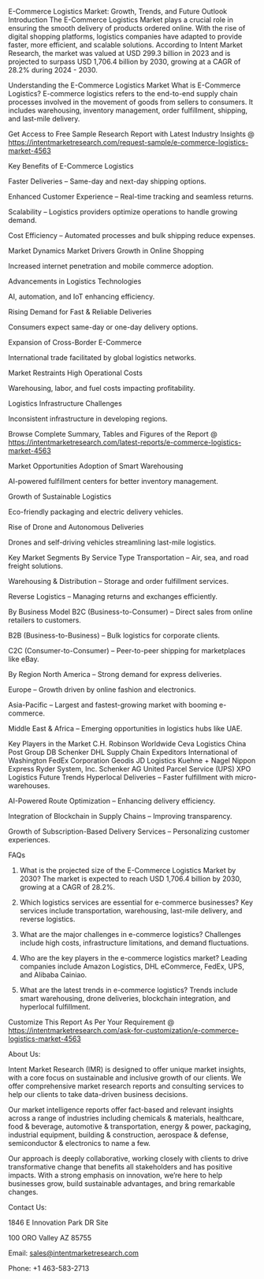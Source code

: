 E-Commerce Logistics Market: Growth, Trends, and Future Outlook
Introduction
The E-Commerce Logistics Market plays a crucial role in ensuring the smooth delivery of products ordered online. With the rise of digital shopping platforms, logistics companies have adapted to provide faster, more efficient, and scalable solutions. According to Intent Market Research, the market was valued at USD 299.3 billion in 2023 and is projected to surpass USD 1,706.4 billion by 2030, growing at a CAGR of 28.2% during 2024 - 2030.

Understanding the E-Commerce Logistics Market
What is E-Commerce Logistics?
E-commerce logistics refers to the end-to-end supply chain processes involved in the movement of goods from sellers to consumers. It includes warehousing, inventory management, order fulfillment, shipping, and last-mile delivery.

Get Access to Free Sample Research Report with Latest Industry Insights @  https://intentmarketresearch.com/request-sample/e-commerce-logistics-market-4563

Key Benefits of E-Commerce Logistics

Faster Deliveries – Same-day and next-day shipping options.

Enhanced Customer Experience – Real-time tracking and seamless returns.

Scalability – Logistics providers optimize operations to handle growing demand.

Cost Efficiency – Automated processes and bulk shipping reduce expenses.

Market Dynamics
Market Drivers
Growth in Online Shopping

Increased internet penetration and mobile commerce adoption.

Advancements in Logistics Technologies

AI, automation, and IoT enhancing efficiency.

Rising Demand for Fast & Reliable Deliveries

Consumers expect same-day or one-day delivery options.

Expansion of Cross-Border E-Commerce

International trade facilitated by global logistics networks.

Market Restraints
High Operational Costs

Warehousing, labor, and fuel costs impacting profitability.

Logistics Infrastructure Challenges

Inconsistent infrastructure in developing regions.

Browse Complete Summary, Tables and Figures of the Report @ https://intentmarketresearch.com/latest-reports/e-commerce-logistics-market-4563 

Market Opportunities
Adoption of Smart Warehousing

AI-powered fulfillment centers for better inventory management.

Growth of Sustainable Logistics

Eco-friendly packaging and electric delivery vehicles.

Rise of Drone and Autonomous Deliveries

Drones and self-driving vehicles streamlining last-mile logistics.

Key Market Segments
By Service Type
Transportation – Air, sea, and road freight solutions.

Warehousing & Distribution – Storage and order fulfillment services.

Reverse Logistics – Managing returns and exchanges efficiently.

By Business Model
B2C (Business-to-Consumer) – Direct sales from online retailers to customers.

B2B (Business-to-Business) – Bulk logistics for corporate clients.

C2C (Consumer-to-Consumer) – Peer-to-peer shipping for marketplaces like eBay.

By Region
North America – Strong demand for express deliveries.

Europe – Growth driven by online fashion and electronics.

Asia-Pacific – Largest and fastest-growing market with booming e-commerce.

Middle East & Africa – Emerging opportunities in logistics hubs like UAE.

Key Players in the Market
C.H. Robinson Worldwide
Ceva Logistics
China Post Group
DB Schenker
DHL Supply Chain
Expeditors International of Washington
FedEx Corporation
Geodis
JD Logistics
Kuehne + Nagel
Nippon Express
Ryder System, Inc.
Schenker AG
United Parcel Service (UPS)
XPO Logistics
Future Trends
Hyperlocal Deliveries – Faster fulfillment with micro-warehouses.

AI-Powered Route Optimization – Enhancing delivery efficiency.

Integration of Blockchain in Supply Chains – Improving transparency.

Growth of Subscription-Based Delivery Services – Personalizing customer experiences.

FAQs
1. What is the projected size of the E-Commerce Logistics Market by 2030?
The market is expected to reach USD 1,706.4 billion by 2030, growing at a CAGR of 28.2%.

2. Which logistics services are essential for e-commerce businesses?
Key services include transportation, warehousing, last-mile delivery, and reverse logistics.

3. What are the major challenges in e-commerce logistics?
Challenges include high costs, infrastructure limitations, and demand fluctuations.

4. Who are the key players in the e-commerce logistics market?
Leading companies include Amazon Logistics, DHL eCommerce, FedEx, UPS, and Alibaba Cainiao.

5. What are the latest trends in e-commerce logistics?
Trends include smart warehousing, drone deliveries, blockchain integration, and hyperlocal fulfillment.


Customize This Report As Per Your Requirement @  https://intentmarketresearch.com/ask-for-customization/e-commerce-logistics-market-4563

About Us:

Intent Market Research (IMR) is designed to offer unique market insights, with a core focus on sustainable and inclusive growth of our clients. We offer comprehensive market research reports and consulting services to help our clients to take data-driven business decisions.

Our market intelligence reports offer fact-based and relevant insights across a range of industries including chemicals & materials, healthcare, food & beverage, automotive & transportation, energy & power, packaging, industrial equipment, building & construction, aerospace & defense, semiconductor & electronics to name a few.

Our approach is deeply collaborative, working closely with clients to drive transformative change that benefits all stakeholders and has positive impacts. With a strong emphasis on innovation, we’re here to help businesses grow, build sustainable advantages, and bring remarkable changes.

Contact Us:

1846 E Innovation Park DR Site

100 ORO Valley AZ 85755

Email: sales@intentmarketresearch.com

Phone: +1 463-583-2713
